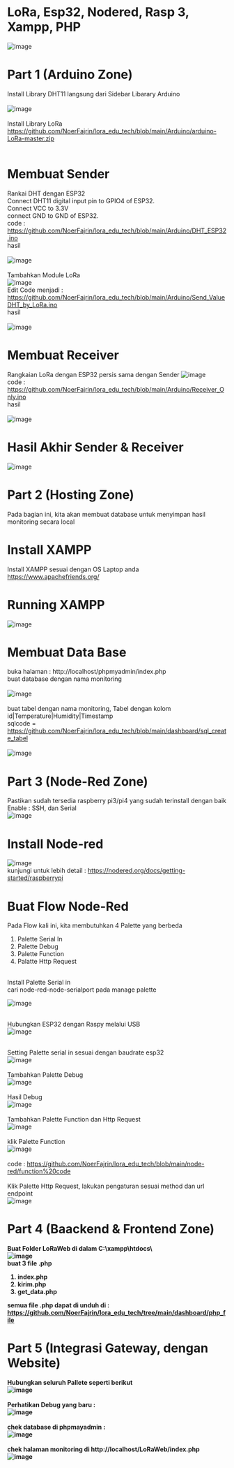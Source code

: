 # LoRa, Esp32, Nodered, Rasp 3, Xampp, PHP
![image](https://github.com/NoerFajrin/lora_edu_tech/assets/71316603/3a8c4f53-839c-46ff-8cd4-541d81adae13)


# Part 1 (Arduino Zone)
Install Library DHT11 langsung dari Sidebar Libarary Arduino <br><br>
![image](https://github.com/NoerFajrin/lora_edu_tech/assets/71316603/31a511e1-4aea-4e7b-9471-c3869055125b)
<br><br>
Install Library LoRa
<br>
https://github.com/NoerFajrin/lora_edu_tech/blob/main/Arduino/arduino-LoRa-master.zip
<br><br>
# Membuat Sender
Rankai DHT dengan ESP32
<br>
Connect DHT11 digital input pin to GPIO4 of ESP32. <br>
Connect  VCC to 3.3V <br>
connect  GND to GND of ESP32.<br>
code : https://github.com/NoerFajrin/lora_edu_tech/blob/main/Arduino/DHT_ESP32.ino <br>
hasil <br><br>
![image](https://github.com/NoerFajrin/lora_edu_tech/assets/71316603/25895847-bcb8-425b-9350-2cce395ac2d4) <br><br>
Tambahkan Module LoRa <br>
![image](https://github.com/NoerFajrin/lora_edu_tech/assets/71316603/7811a875-7fab-4f28-86af-e4524af473da) <br>
Edit Code menjadi : https://github.com/NoerFajrin/lora_edu_tech/blob/main/Arduino/Send_ValueDHT_by_LoRa.ino <br>
hasil <br><br>
![image](https://github.com/NoerFajrin/lora_edu_tech/assets/71316603/4e858f70-42b1-4af8-b960-eecd611d7c82) <br>
# Membuat Receiver
Rangkaian LoRa dengan ESP32 persis sama dengan Sender
![image](https://github.com/NoerFajrin/lora_edu_tech/assets/71316603/7811a875-7fab-4f28-86af-e4524af473da) <br>
code : https://github.com/NoerFajrin/lora_edu_tech/blob/main/Arduino/Receiver_Only.ino <br>
hasil <br><br>
![image](https://github.com/NoerFajrin/lora_edu_tech/assets/71316603/5d43568f-6db3-4230-a279-cf69f7efb6be) <br>
# Hasil Akhir Sender & Receiver 
![image](https://github.com/NoerFajrin/lora_edu_tech/assets/71316603/0fc5aa75-06d6-47d0-b7a6-121469c1296a) <br>
# Part 2 (Hosting Zone)
Pada bagian ini, kita akan membuat database untuk menyimpan hasil monitoring secara local
# Install XAMPP
Install XAMPP sesuai dengan OS Laptop anda https://www.apachefriends.org/
# Running XAMPP
![image](https://github.com/NoerFajrin/lora_edu_tech/assets/71316603/fd0e33c2-de8f-4bd0-a23f-714cee00551e)
# Membuat Data Base
buka halaman : http://localhost/phpmyadmin/index.php <br>
buat database dengan nama monitoring <br><br>
![image](https://github.com/NoerFajrin/lora_edu_tech/assets/71316603/8610e951-bc7b-432b-852b-843401666953) <br> <br>
buat tabel dengan nama monitoring, Tabel dengan kolom id|Temperature|Humidity|Timestamp <br> 
sqlcode = https://github.com/NoerFajrin/lora_edu_tech/blob/main/dashboard/sql_create_tabel<br><br>
![image](https://github.com/NoerFajrin/lora_edu_tech/assets/71316603/e892c3e6-a5e0-4ddb-8787-8c8f7f1af9f3) <br>
# Part 3 (Node-Red Zone)
Pastikan sudah tersedia raspberry pi3/pi4 yang sudah terinstall dengan baik<br>
Enable : SSH, dan Serial <br>
![image](https://github.com/NoerFajrin/lora_edu_tech/assets/71316603/5f09579d-299e-4f76-b407-17d22eed7eac)<br>
# Install Node-red
![image](https://github.com/NoerFajrin/lora_edu_tech/assets/71316603/d50d5361-cba3-4bde-9210-fb4b4f199a1a) <br>
kunjungi untuk lebih detail : https://nodered.org/docs/getting-started/raspberrypi <br>
# Buat Flow Node-Red 
Pada Flow kali ini, kita membutuhkan 4 Palette yang berbeda<br>
1. Palette Serial In
2. Palette Debug
3. Palette Function
4. Palatte Http Request

<br>
Install Palette Serial in <br>
cari node-red-node-serialport pada manage palette <br>

![image](https://github.com/NoerFajrin/lora_edu_tech/assets/71316603/41f517b6-c667-472b-9b66-3c2173b17476) <br><br>

Hubungkan ESP32 dengan Raspy melalui USB <br>
![image](https://github.com/NoerFajrin/lora_edu_tech/assets/71316603/0c036d4d-8471-401e-a294-f819606c7632) <br><br>

Setting Palette serial in sesuai dengan baudrate esp32 <br>
![image](https://github.com/NoerFajrin/lora_edu_tech/assets/71316603/d6742f62-f45c-4570-844a-ac1dc2581642) <br><br>
Tambahkan Palette Debug <br>
![image](https://github.com/NoerFajrin/lora_edu_tech/assets/71316603/e541747f-5358-46ab-98bb-69a477562ead)<br><br>
Hasil Debug <br>
![image](https://github.com/NoerFajrin/lora_edu_tech/assets/71316603/ec5167e6-0bc3-48e6-8fe7-6b9969ad1316) <br><br>
Tambahkan Palette Function dan Http Request <br>
![image](https://github.com/NoerFajrin/lora_edu_tech/assets/71316603/313912f7-cb92-41af-b193-54208d0b1c1f) <br><br>
klik Palette Function <br>
![image](https://github.com/NoerFajrin/lora_edu_tech/assets/71316603/a4cbde27-15a2-4c89-ba08-a505712623e5) <br><br>
code : https://github.com/NoerFajrin/lora_edu_tech/blob/main/node-red/function%20code <br><br>
Klik Palette Http Request, lakukan pengaturan sesuai method dan url endpoint<br>
![image](https://github.com/NoerFajrin/lora_edu_tech/assets/71316603/5c56f433-2479-477e-8ee7-605e2f34ca71)<br><b>

# Part 4 (Baackend & Frontend Zone)
Buat Folder LoRaWeb di dalam C:\xampp\htdocs\ <br>
![image](https://github.com/NoerFajrin/lora_edu_tech/assets/71316603/c2002836-87f7-43b7-8f3a-5ca8f92d3c18) <br>
buat 3 file .php
1. index.php
2. kirim.php
3. get_data.php

semua file .php dapat di unduh di : https://github.com/NoerFajrin/lora_edu_tech/tree/main/dashboard/php_file <br>

# Part 5 (Integrasi Gateway, dengan Website)
Hubungkan seluruh Pallete seperti berikut <br>
![image](https://github.com/NoerFajrin/lora_edu_tech/assets/71316603/c80d68ea-87da-4e2f-858f-8d15b6079e27)<br><br>
Perhatikan Debug yang baru : <br>
![image](https://github.com/NoerFajrin/lora_edu_tech/assets/71316603/b1477a27-cec2-43b6-9acc-64f1dd8fd2cf) <br><br>
chek database di phpmayadmin : <br>
![image](https://github.com/NoerFajrin/lora_edu_tech/assets/71316603/820b996f-bc6f-404c-9346-ed4605f0d388) <br><br>
chek halaman monitoring di http://localhost/LoRaWeb/index.php <br>
![image](https://github.com/NoerFajrin/lora_edu_tech/assets/71316603/f6e11965-51d5-4859-a299-f6ec049805a9) <br><br>
